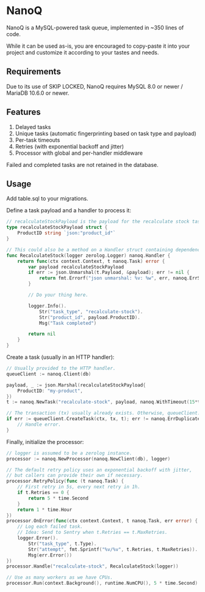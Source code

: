# NanoQ

NanoQ is a MySQL-powered task queue, implemented in ~350 lines of code.

While it can be used as-is, you are encouraged to copy-paste it into your project and customize it according to your tastes and needs.

## Requirements

Due to its use of SKIP LOCKED, NanoQ requires MySQL 8.0 or newer / MariaDB 10.6.0 or newer.

## Features

1. Delayed tasks
2. Unique tasks (automatic fingerprinting based on task type and payload)
3. Per-task timeouts
4. Retries (with exponential backoff and jitter)
5. Processor with global and per-handler middleware

Failed and completed tasks are not retained in the database.

## Usage

Add table.sql to your migrations.

Define a task payload and a handler to process it:
```go
// recalculateStockPayload is the payload for the recalculate stock task.
type recalculateStockPayload struct {
	ProductID string `json:"product_id"`
}

// This could also be a method on a Handler struct containing dependencies.
func RecalculateStock(logger zerolog.Logger) nanoq.Handler {
	return func(ctx context.Context, t nanoq.Task) error {
		var payload recalculateStockPayload
		if err := json.Unmarshal(t.Payload, &payload); err != nil {
			return fmt.Errorf("json unmarshal: %v: %w", err, nanoq.ErrSkipRetry)
		}

		// Do your thing here.

		logger.Info().
			Str("task_type", "recalculate-stock").
			Str("product_id", payload.ProductID).
			Msg("Task completed")

		return nil
	}
}
```

Create a task (usually in an HTTP handler):
```go
// Usually provided to the HTTP handler.
queueClient := nanoq.Client(db)

payload, _ := json.Marshal(recalculateStockPayload{
	ProductID: "my-product",
})
t := nanoq.NewTask("recalculate-stock", payload, nanoq.WithTimeout(15*time.Second), nanoq.WithScheduledIn(5 * time.Minute))

// The transaction (tx) usually already exists. Otherwise, queueClient.RunTransaction() can be used to start one.
if err := queueClient.CreateTask(ctx, tx, t); err != nanoq.ErrDuplicateTask {
	// Handle error.
}
```

Finally, initialize the processor:
```go
// logger is assumed to be a zerolog instance.
processor := nanoq.NewProcessor(nanoq.NewClient(db), logger)

// The default retry policy uses an exponential backoff with jitter,
// but callers can provide their own if necessary.
processor.RetryPolicy(func (t nanoq.Task) {
	// First retry in 5s, every next retry in 1h.
	if t.Retries == 0 {
		return 5 * time.Second
	}
	return 1 * time.Hour
})
processor.OnError(func(ctx context.Context, t nanoq.Task, err error) {
	// Log each failed task. 
	// Idea: Send to Sentry when t.Retries == t.MaxRetries.
	logger.Error().
		Str("task_type", t.Type).
		Str("attempt", fmt.Sprintf("%v/%v", t.Retries, t.MaxRetries)).
		Msg(err.Error())
})
processor.Handle("recalculate-stock", RecalculateStock(logger))

// Use as many workers as we have CPUs.
processor.Run(context.Background(), runtime.NumCPU(), 5 * time.Second)
```





